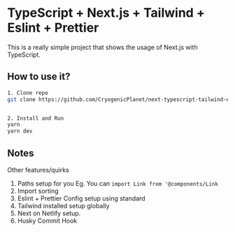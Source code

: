 # TypeScript + Next.js + Tailwind + Eslint + Prettier

This is a really simple project that shows the usage of Next.js with TypeScript.

## How to use it?

```bash
1. Clone repo
git clone https://github.com/CryogenicPlanet/next-typescript-tailwind-eslint-boilerplate.git


2. Install and Run
yarn
yarn dev
```

## Notes

Other features/quirks

1. Paths setup for you
   Eg. You can `import Link from '@components/Link`
2. Import sorting
3. Eslint + Prettier Config setup using standard
4. Tailwind installed setup globally
5. Next on Netlify setup.
6. Husky Commit Hook
